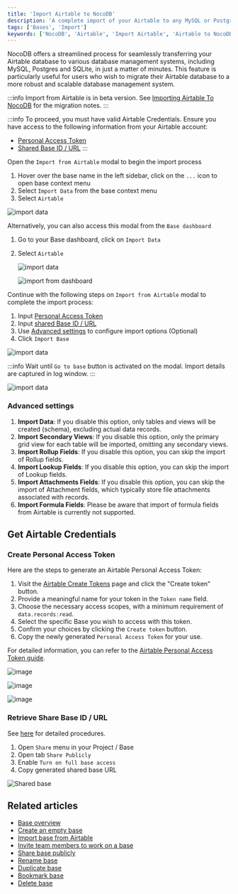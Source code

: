 ```yaml
---
title: 'Import Airtable to NocoDB'
description: 'A complete import of your Airtable to any MySQL or Postgres databases within minutes'
tags: ['Bases', 'Import']
keywords: ['NocoDB', 'Airtable', 'Import Airtable', 'Airtable to NocoDB', 'Airtable to MySQL', 'Airtable to Postgres']
---
```


NocoDB offers a streamlined process for seamlessly transferring your Airtable database to various database management systems, including MySQL, Postgres and SQLite, in just a matter of minutes. This feature is particularly useful for users who wish to migrate their Airtable database to a more robust and scalable database management system.

:::info
Import from Airtable is in beta version. See [Importing Airtable To NocoDB](https://github.com/ricardo-montoya/paperly/discussions/2122) for the migration notes.
:::

:::info
To proceed, you must have valid Airtable Credentials. Ensure you have access to the following information from your Airtable account:
- [Personal Access Token](#create-personal-access-token)
- [Shared Base ID / URL](#retrieve-share-base-id--url)
:::

Open the `Import from Airtable` modal to begin the import process
1. Hover over the base name in the left sidebar, click on the `...` icon to open base context menu
2. Select `Import Data` from the base context menu
3. Select `Airtable`

![import data](/img/v2/base/base-import-airtable-1.png)

Alternatively, you can also access this modal from the `Base dashboard`
1. Go to your Base dashboard, click on `Import Data`  
2. Select `Airtable`

   ![import data](/img/v2/base/base-import-from-dashboard-1.png)

   ![import from dashboard](/img/v2/table/table-import-from-dashboard.png)
  

Continue with the following steps on `Import from Airtable` modal to complete the import process:
1. Input [Personal Access Token](#create-personal-access-token)   
2. Input [shared Base ID / URL](#retrieve-share-base-id--url)  
3. Use [Advanced settings](#advanced-settings) to configure import options  (Optional)
4. Click `Import Base`

![import data](/img/v2/base/airtable-import.png)

:::info
Wait until `Go to base` button is activated on the modal. Import details are captured in log window.
:::

![import data](/img/v2/base/airtable-import-2.png)

### Advanced settings
1. **Import Data**: If you disable this option, only tables and views will be created (schema), excluding actual data records.
2. **Import Secondary Views**: If you disable this option, only the primary grid view for each table will be imported, omitting any secondary views.
3. **Import Rollup Fields**: If you disable this option, you can skip the import of Rollup fields. 
4. **Import Lookup Fields**: If you disable this option, you can skip the import of Lookup fields. 
5. **Import Attachments Fields**: If you disable this option, you can skip the import of Attachment fields, which typically store file attachments associated with records.
6. **Import Formula Fields**: Please be aware that import of formula fields from Airtable is currently not supported.


## Get Airtable Credentials

### Create Personal Access Token
Here are the steps to generate an Airtable Personal Access Token:

1. Visit the [Airtable Create Tokens](https://airtable.com/create/tokens) page and click the "Create token" button.
2. Provide a meaningful name for your token in the `Token name` field.
3. Choose the necessary access scopes, with a minimum requirement of `data.records:read`.
4. Select the specific Base you wish to access with this token.
5. Confirm your choices by clicking the `Create token` button.
6. Copy the newly generated `Personal Access Token` for your use.

For detailed information, you can refer to the [Airtable Personal Access Token guide](https://airtable.com/developers/web/guides/personal-access-tokens).

![image](/img/v2/base/pat-1.png)

![image](/img/v2/base/pat-2.png)

![image](/img/v2/base/pat-3.png)

### Retrieve Share Base ID / URL

See [here](https://support.airtable.com/hc/en-us/articles/205752117-Creating-a-base-share-link-or-a-view-share-link#basesharelink) for detailed procedures.

1. Open `Share` menu in your Project / Base
2. Open tab `Share Publicly`
3. Enable `Turn on full base access`
4. Copy generated shared base URL

![Shared base](/img/v2/base/airtable-share-base.png)

## Related articles
- [Base overview](/bases/base-overview)
- [Create an empty base](/bases/create-base)
- [Import base from Airtable](/bases/import-base-from-airtable)
- [Invite team members to work on a base](/bases/base-collaboration)
- [Share base publicly](/bases/share-base)
- [Rename base](/bases/actions-on-base#rename-base)
- [Duplicate base](/bases/actions-on-base#duplicate-base)
- [Bookmark base](/bases/actions-on-base#star-base)
- [Delete base](/bases/actions-on-base#delete-base)



